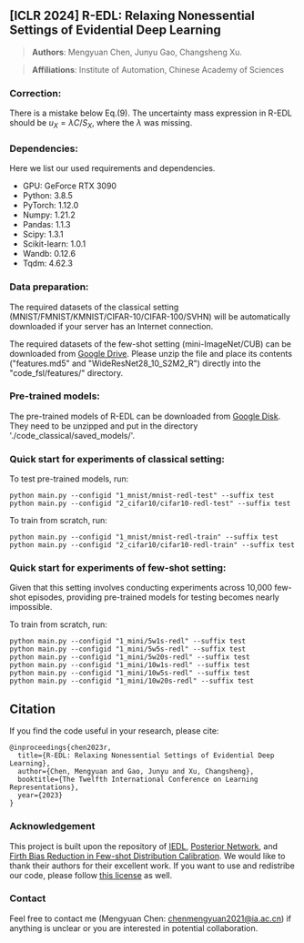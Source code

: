 ## [ICLR 2024] R-EDL: Relaxing Nonessential Settings of Evidential Deep Learning

> **Authors**: Mengyuan Chen, Junyu Gao, Changsheng Xu.

> **Affiliations**: Institute of Automation, Chinese Academy of Sciences

### Correction:
There is a mistake below Eq.(9). The uncertainty mass expression in R-EDL should be $u_X=\lambda C/S_X$, where the $\lambda$ was missing.

### Dependencies:
Here we list our used requirements and dependencies.
 - GPU: GeForce RTX 3090
 - Python: 3.8.5
 - PyTorch: 1.12.0
 - Numpy: 1.21.2
 - Pandas: 1.1.3
 - Scipy: 1.3.1
 - Scikit-learn: 1.0.1
 - Wandb: 0.12.6
 - Tqdm: 4.62.3

### Data preparation:
The required datasets of the classical setting (MNIST/FMNIST/KMNIST/CIFAR-10/CIFAR-100/SVHN) will be automatically downloaded if your server has an Internet connection.

The required datasets of the few-shot setting (mini-ImageNet/CUB) can be downloaded from [Google Drive](https://drive.google.com/file/d/1yJC4xABAPkidHYEddZ6ncUgKaRIxNy6L/view?usp=sharing). Please unzip the file and place its contents ("features.md5" and "WideResNet28_10_S2M2_R") directly into the "code_fsl/features/" directory.

### Pre-trained models:
The pre-trained models of R-EDL can be downloaded from [Google Disk](https://drive.google.com/file/d/1e1qZBAJQlsHBbl3tjfIuouMqHd9UpbkK/view?usp=sharing).
They need to be unzipped and put in the directory './code_classical/saved_models/'.

### Quick start for experiments of classical setting:
To test pre-trained models, run:
   ```
   python main.py --configid "1_mnist/mnist-redl-test" --suffix test
   python main.py --configid "2_cifar10/cifar10-redl-test" --suffix test
   ```
   
To train from scratch, run:
   ```
   python main.py --configid "1_mnist/mnist-redl-train" --suffix test
   python main.py --configid "2_cifar10/cifar10-redl-train" --suffix test
   ```

### Quick start for experiments of few-shot setting:
Given that this setting involves conducting experiments across 10,000 few-shot episodes, providing pre-trained models for testing becomes nearly impossible.

To train from scratch, run:
  ```
  python main.py --configid "1_mini/5w1s-redl" --suffix test
  python main.py --configid "1_mini/5w5s-redl" --suffix test
  python main.py --configid "1_mini/5w20s-redl" --suffix test
  python main.py --configid "1_mini/10w1s-redl" --suffix test
  python main.py --configid "1_mini/10w5s-redl" --suffix test
  python main.py --configid "1_mini/10w20s-redl" --suffix test
  ```

## Citation
If you find the code useful in your research, please cite:
```
@inproceedings{chen2023r,
  title={R-EDL: Relaxing Nonessential Settings of Evidential Deep Learning},
  author={Chen, Mengyuan and Gao, Junyu and Xu, Changsheng},
  booktitle={The Twelfth International Conference on Learning Representations},
  year={2023}
}
```
  
### Acknowledgement
This project is built upon the repository of [IEDL](https://github.com/danruod/IEDL), [Posterior Network](https://github.com/sharpenb/Posterior-Network), and [Firth Bias Reduction in Few-shot Distribution Calibration](https://github.com/ehsansaleh/code_dcf). We would like to thank their authors for their excellent work. If you want to use and redistribe our code, please follow [this license](./LICENSE) as well.

### Contact
Feel free to contact me (Mengyuan Chen: [chenmengyuan2021@ia.ac.cn](mailto:chenmengyuan2021@ia.ac.cn)) if anything is unclear or you are interested in potential collaboration.
